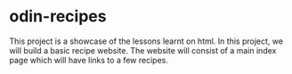 # odin-recipes

This project is a showcase of the lessons learnt on html. In this project, we will build a basic recipe website. The website will consist of a main index page which will have links to a few recipes.